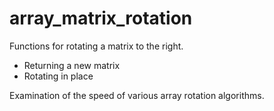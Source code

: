 # array_matrix_rotation

Functions for rotating a matrix to the right. 
 - Returning a new matrix
 - Rotating in place

Examination of the speed of various array rotation algorithms.

